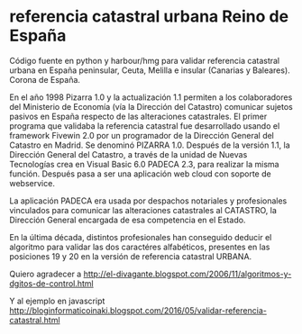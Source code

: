 # referencia catastral urbana Reino de España
Código fuente en python y harbour/hmg para validar referencia catastral urbana en España peninsular, Ceuta, Melilla e insular (Canarias y Baleares). Corona de España.

En el año 1998 Pizarra 1.0 y la actualización 1.1 permiten a los colaboradores del Ministerio de Economía (vía la Dirección del Catastro) comunicar sujetos pasivos  en España respecto de las alteraciones catastrales. El primer programa que validaba la referencia catastral fue desarrollado usando el framework Fivewin 2.0 por un programador de la Dirección General del Catastro en Madrid. Se denominó PIZARRA 1.0. Después de la versión 1.1, la Dirección General del Catastro, a través de la unidad de Nuevas Tecnologías crea en Visual Basic 6.0 PADECA 2.3, para realizar la misma función. Después pasa a ser una aplicación web cloud con soporte de webservice.

La aplicación PADECA era usada por despachos notariales y profesionales vinculados para comunicar las alteraciones catastrales al CATASTRO, la Dirección General encargada de esa competencia en el Estado.
 

En la última década, distintos profesionales han conseguido deducir el algoritmo para validar las dos caractéres alfabéticos, presentes en las posiciones 19 y 20 en la versión de referencia catastral URBANA.

Quiero agradecer a 
http://el-divagante.blogspot.com/2006/11/algoritmos-y-dgitos-de-control.html


Y al ejemplo en javascript
http://bloginformaticoinaki.blogspot.com/2016/05/validar-referencia-catastral.html

